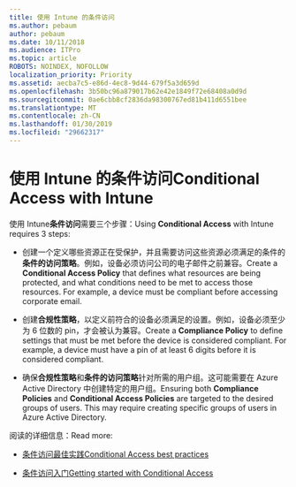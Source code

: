 ```yaml
---
title: 使用 Intune 的条件访问
ms.author: pebaum
author: pebaum
ms.date: 10/11/2018
ms.audience: ITPro
ms.topic: article
ROBOTS: NOINDEX, NOFOLLOW
localization_priority: Priority
ms.assetid: aecba7c5-e86d-4ec8-9d44-679f5a3d659d
ms.openlocfilehash: 3b50bc96a879017b62e42e1849f72e68408a0d9d
ms.sourcegitcommit: 0ae6cbb8cf2836da98300767ed81b411d6551bee
ms.translationtype: MT
ms.contentlocale: zh-CN
ms.lasthandoff: 01/30/2019
ms.locfileid: "29662317"
---
```

# <a name="conditional-access-with-intune"></a><span data-ttu-id="4ad4c-102">使用 Intune 的条件访问</span><span class="sxs-lookup"><span data-stu-id="4ad4c-102">Conditional Access with Intune</span></span>

<span data-ttu-id="4ad4c-103">使用 Intune**条件访问**需要三个步骤：</span><span class="sxs-lookup"><span data-stu-id="4ad4c-103">Using **Conditional Access** with Intune requires 3 steps:</span></span> 
  
- <span data-ttu-id="4ad4c-p101">创建一个定义哪些资源正在受保护，并且需要访问这些资源必须满足的条件的**条件的访问策略**。例如，设备必须访问公司的电子邮件之前兼容。</span><span class="sxs-lookup"><span data-stu-id="4ad4c-p101">Create a **Conditional Access Policy** that defines what resources are being protected, and what conditions need to be met to access those resources. For example, a device must be compliant before accessing corporate email.</span></span> 
    
- <span data-ttu-id="4ad4c-p102">创建**合规性策略**，以定义前符合的设备必须满足的设置。例如，设备必须至少为 6 位数的 pin，才会被认为兼容。</span><span class="sxs-lookup"><span data-stu-id="4ad4c-p102">Create a **Compliance Policy** to define settings that must be met before the device is considered compliant. For example, a device must have a pin of at least 6 digits before it is considered compliant.</span></span> 
    
- <span data-ttu-id="4ad4c-p103">确保**合规性策略**和**条件的访问策略**针对所需的用户组。这可能需要在 Azure Active Directory 中创建特定的用户组。</span><span class="sxs-lookup"><span data-stu-id="4ad4c-p103">Ensuring both **Compliance Policies** and **Conditional Access Policies** are targeted to the desired groups of users. This may require creating specific groups of users in Azure Active Directory.</span></span> 
    
<span data-ttu-id="4ad4c-110">阅读的详细信息：</span><span class="sxs-lookup"><span data-stu-id="4ad4c-110">Read more:</span></span>
  
- [<span data-ttu-id="4ad4c-111">条件访问最佳实践</span><span class="sxs-lookup"><span data-stu-id="4ad4c-111">Conditional Access best practices</span></span>](https://docs.microsoft.com/azure/active-directory/conditional-access/best-practices)
    
- [<span data-ttu-id="4ad4c-112">条件访问入门</span><span class="sxs-lookup"><span data-stu-id="4ad4c-112">Getting started with Conditional Access </span></span>](https://docs.microsoft.com/azure/active-directory/active-directory-conditional-access-azure-portal-get-started)
    

